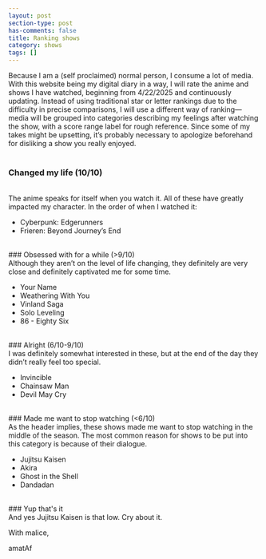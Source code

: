 ```yaml
---
layout: post
section-type: post
has-comments: false
title: Ranking shows
category: shows
tags: []
---
```


Because I am a (self proclaimed) normal person, I consume a lot of media. With this website being my digital diary in a way, I will rate the anime and shows I have watched, beginning from 4/22/2025 and continuously updating. Instead of using traditional star or letter rankings due to the difficulty in precise comparisons, I will use a different way of ranking—media will be grouped into categories describing my feelings after watching the show, with a score range label for rough reference. Since some of my takes might be upsetting, it’s probably necessary to apologize beforehand for disliking a show you really enjoyed.
<br>
<br>
### Changed my life (10/10)
<br>
The anime speaks for itself when you watch it. All of these have greatly impacted my character. In the order of when I watched it:

- Cyberpunk: Edgerunners
- Frieren: Beyond Journey’s End

<br>
### Obsessed with for a while (>9/10)
<br>
Although they aren’t on the level of life changing, they definitely are very close and definitely captivated me for some time.

- Your Name
- Weathering With You
- Vinland Saga
- Solo Leveling
- 86 - Eighty Six

<br>
### Alright (6/10-9/10)
<br>
I was definitely somewhat interested in these, but at the end of the day they didn’t really feel too special.

- Invincible
- Chainsaw Man
- Devil May Cry

<br>
### Made me want to stop watching (<6/10)
<br>
As the header implies, these shows made me want to stop watching in the middle of the season. The most common reason for shows to be put into this category is because of their dialogue.

- Jujitsu Kaisen
- Akira
- Ghost in the Shell
- Dandadan

<br>
### Yup that's it
<br>
And yes Jujitsu Kaisen is that low. Cry about it.

With malice,

amatAf
